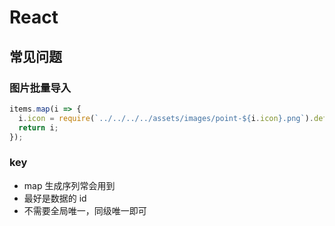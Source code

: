 # React

## 常见问题

### 图片批量导入

```js
items.map(i => {
  i.icon = require(`../../../../assets/images/point-${i.icon}.png`).default;
  return i;
});
```

### key

- map 生成序列常会用到
- 最好是数据的 id
- 不需要全局唯一，同级唯一即可
